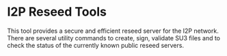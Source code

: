 I2P Reseed Tools
==================

This tool provides a secure and efficient reseed server for the I2P network. There are several utility commands to create, sign, validate SU3 files and to check the status of the currently known public reseed servers.
